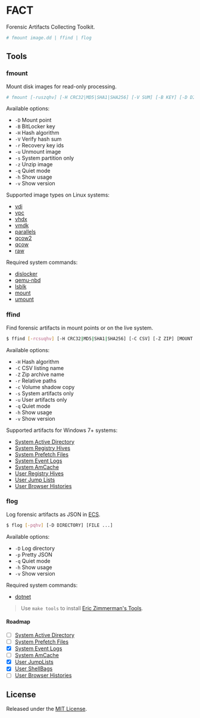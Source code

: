 # FACT
Forensic Artifacts Collecting Toolkit.

```sh
# fmount image.dd | ffind | flog
```

## Tools

### fmount
Mount disk images for read-only processing.

```sh
# fmount [-ruszqhv] [-H CRC32|MD5|SHA1|SHA256] [-V SUM] [-B KEY] [-D DIR] IMAGE
```

Available options:

- `-D` Mount point
- `-B` BitLocker key
- `-H` Hash algorithm
- `-V` Verify hash sum
- `-r` Recovery key ids 
- `-u` Unmount image
- `-s` System partition only
- `-z` Unzip image
- `-q` Quiet mode
- `-h` Show usage
- `-v` Show version

Supported image types on Linux systems:

- [vdi](https://forensics.wiki/virtual_disk_image_%28vdi%29/)
- [vpc](https://cloud.ibm.com/docs/vpc?topic=vpc-planning-custom-images)
- [vhdx](https://forensics.wiki/virtual_hard_disk_%28vhd%29/)
- [vmdk](https://forensics.wiki/vmware_virtual_disk_format_%28vmdk%29/)
- [parallels](https://github.com/libyal/libphdi/blob/main/documentation/Parallels%20Hard%20Disk%20image%20format.asciidoc)
- [qcow2](https://forensics.wiki/qcow_image_format/)
- [qcow](https://forensics.wiki/qcow_image_format/)
- [raw](https://forensics.wiki/raw_image_format/)

Required system commands:

- [dislocker](https://github.com/Aorimn/dislocker)
- [qemu-nbd](https://www.qemu.org/docs/master/tools/qemu-nbd.html)
- [lsblk](https://man7.org/linux/man-pages/man8/lsblk.8.html)
- [mount](https://man7.org/linux/man-pages/man8/mount.8.html)
- [umount](https://man7.org/linux/man-pages/man8/umount.8.html)

### ffind
Find forensic artifacts in mount points or on the live system.

```sh
$ ffind [-rcsuqhv] [-H CRC32|MD5|SHA1|SHA256] [-C CSV] [-Z ZIP] [MOUNT ...]
```

Available options:

- `-H` Hash algorithm
- `-C` CSV listing name
- `-Z` Zip archive name
- `-r` Relative paths
- `-c` Volume shadow copy
- `-s` System artifacts only
- `-u` User artifacts only
- `-q` Quiet mode
- `-h` Show usage
- `-v` Show version

Supported artifacts for Windows 7+ systems:

- [System Active Directory](https://forensics.wiki/active_directory/)
- [System Registry Hives](https://forensics.wiki/windows_registry/)
- [System Prefetch Files](https://forensics.wiki/prefetch/)
- [System Event Logs](https://forensics.wiki/windows_event_log_%28evt%29/)
- [System AmCache](https://forensics.wiki/amcache/)
- [User Registry Hives](https://forensics.wiki/windows_registry/)
- [User Jump Lists](https://forensics.wiki/jump_lists/)
- [User Browser Histories](https://forensics.wiki/google_chrome/)

### flog
Log forensic artifacts as JSON in [ECS](https://www.elastic.co/guide/en/ecs/current/index.html).

```sh
$ flog [-pqhv] [-D DIRECTORY] [FILE ...]
```

Available options:

- `-D` Log directory
- `-p` Pretty JSON
- `-q` Quiet mode
- `-h` Show usage
- `-v` Show version

Required system commands:

- [dotnet](https://dotnet.microsoft.com/en-us/download/dotnet/6.0)

> Use `make tools` to install [Eric Zimmerman's Tools](https://ericzimmerman.github.io/#!index.md).

#### Roadmap
- [ ] [System Active Directory](https://forensics.wiki/active_directory/)
- [ ] [System Prefetch Files](https://forensics.wiki/prefetch/)
- [x] [System Event Logs](https://forensics.wiki/windows_event_log_%28evt%29/)
- [ ] [System AmCache](https://forensics.wiki/amcache/)
- [x] [User JumpLists](https://forensics.wiki/jump_lists/)
- [x] [User ShellBags](https://forensics.wiki/shell_item/)
- [ ] [User Browser Histories](https://forensics.wiki/google_chrome/)

## License
Released under the [MIT License](LICENSE).